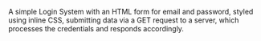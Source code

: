  A simple Login System with an HTML form for email and password, styled using inline CSS, submitting data via a GET request to a server, which processes the credentials and responds accordingly.
